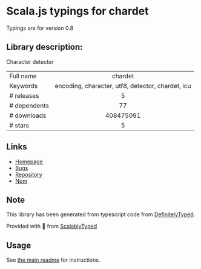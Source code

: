 
# Scala.js typings for chardet

Typings are for version 0.8

## Library description:
Character detector

|                    |                 |
| ------------------ | :-------------: |
| Full name          | chardet |
| Keywords           | encoding, character, utf8, detector, chardet, icu |
| # releases         | 5 |
| # dependents       | 77 |
| # downloads        | 408475091 |
| # stars            | 5 |

## Links
- [Homepage](https://github.com/runk/node-chardet)
- [Bugs](http://github.com/runk/node-chardet/issues)
- [Repository](https://github.com/runk/node-chardet)
- [Npm](https://www.npmjs.com/package/chardet)
    


## Note
This library has been generated from typescript code from [DefinitelyTyped](https://definitelytyped.org).

Provided with :purple_heart: from [ScalablyTyped](https://github.com/oyvindberg/ScalablyTyped)

## Usage
See [the main readme](../../readme.md) for instructions.


